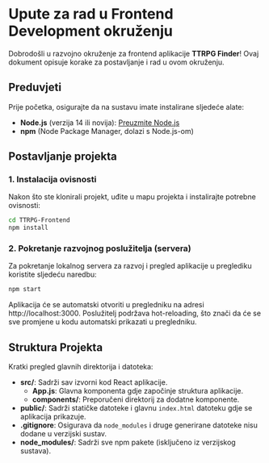 # Upute za rad u Frontend Development okruženju

Dobrodošli u razvojno okruženje za frontend aplikacije **TTRPG Finder**! Ovaj dokument opisuje korake za postavljanje i rad u ovom okruženju.

## Preduvjeti

Prije početka, osigurajte da na sustavu imate instalirane sljedeće alate:

- **Node.js** (verzija 14 ili novija): [Preuzmite Node.js](https://nodejs.org/)
- **npm** (Node Package Manager, dolazi s Node.js-om)

## Postavljanje projekta

### 1. Instalacija ovisnosti

Nakon što ste klonirali projekt, uđite u mapu projekta i instalirajte potrebne ovisnosti:

```bash
cd TTRPG-Frontend
npm install
```

### 2. Pokretanje razvojnog poslužitelja (servera)

Za pokretanje lokalnog servera za razvoj i pregled aplikacije u preglediku koristite sljedeću naredbu:
```bash
npm start
```

Aplikacija će se automatski otvoriti u pregledniku na adresi http://localhost:3000. Poslužitelj podržava hot-reloading, što znači da će se sve promjene u kodu automatski prikazati u pregledniku.

## Struktura Projekta

Kratki pregled glavnih direktorija i datoteka:

- **src/**: Sadrži sav izvorni kod React aplikacije.
  - **App.js**: Glavna komponenta gdje započinje struktura aplikacije.
  - **components/**: Preporučeni direktorij za dodatne komponente.
- **public/**: Sadrži statičke datoteke i glavnu `index.html` datoteku gdje se aplikacija prikazuje.
- **.gitignore**: Osigurava da `node_modules` i druge generirane datoteke nisu dodane u verzijski sustav.
- **node_modules/**: Sadrži sve npm pakete (isključeno iz verzijskog sustava).
